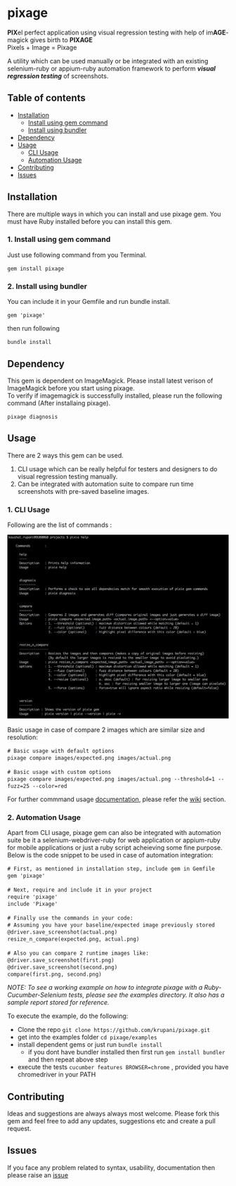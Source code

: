 # pixage

**PIX**el perfect application using visual regression testing with help of im**AGE**-magick gives birth to **PIXAGE**    
Pixels + Image = Pixage    
    
A utility which can be used manually or be integrated with an existing selenium-ruby or appium-ruby automation framework to perform __*visual regression testing*__ of screenshots.


## Table of contents
- [Installation](#installation)  
    - [Install using gem command](#gem)    
    - [Install using bundler](#bundler)
- [Dependency](#dependency)
- [Usage](#usage)
    - [CLI Usage](#cli)
    - [Automation Usage](#automation)
- [Contributing](#contributing)   
- [Issues](#issues)     
    

## Installation  
There are multiple ways in which you can install and use pixage gem.
You must have Ruby installed before you can install this gem.   

### <a name="gem" /> 1. Install using gem command 
Just use following command from you Terminal.   
``` 
gem install pixage 
```
   
### <a name="bundler" /> 2. Install using bundler    
You can include it in your Gemfile and run bundle install.     
``` 
gem 'pixage' 
```   
then run following   
```   
bundle install   
```  

## Dependency   
This gem is dependent on ImageMagick. Please install latest verison of ImageMagick before you start using pixage.   
To verify if imagemagick is successfully installed, please run the following command (After installaing pixage).   
```   
pixage diagnosis 
```    
   
## Usage   
There are 2 ways this gem can be used. 
1. CLI usage which can be really helpful for testers and designers to do visual regression testing manually.
2. Can be integrated with automation suite to compare run time screenshots with pre-saved baseline images.  

### <a name="cli"></a> 1. CLI Usage
Following are the list of commands :  
    
![help, diagnosis, compare, resize_n_compare, version](https://github.com/krupani/pixage/blob/master/images/pixage_commands.png)    

Basic usage in case of compare 2 images which are similar size and resolution:   
```   
# Basic usage with default options    
pixage compare images/expected.png images/actual.png    

# Basic usage with custom options
pixage compare images/expected.png images/actual.png --threshold=1 --fuzz=25 --color=red

```   
    
For further commmand usage [documentation](https://github.com/krupani/pixage/wiki), please refer the [wiki](https://github.com/krupani/pixage/wiki) section.    

### <a name="automation"></a> 2. Automation Usage    
Apart from CLI usage, pixage gem can also be integrated with automation suite be it a selenium-webdriver-ruby for web application or appium-ruby for mobile applications or just a ruby script acheieving some fine purpose.     
Below is the code snippet to be used in case of automation integration:

```
# First, as mentioned in installation step, include gem in Gemfile
gem 'pixage'        
    
# Next, require and include it in your project
require 'pixage'    
include 'Pixage'     

# Finally use the commands in your code:    
# Assuming you have your baseline/expected image previously stored
@driver.save_screenshot(actual.png)
resize_n_compare(expected.png, actual.png)

# Also you can compare 2 runtime images like:
@driver.save_screenshot(first.png)
@driver.save_screenshot(second.png)
compare(first.png, second.png)

```

_NOTE: To see a working example on how to integrate pixage with a Ruby-Cucumber-Selenium tests, please see the examples directory. It also has a sample report stored for reference._    
    
To execute the example, do the following:
- Clone the repo `git clone https://github.com/krupani/pixage.git`   
- get into the examples folder `cd pixage/examples`    
- install dependent gems or just run `bundle install`
    - if you dont have bundler installed then first run `gem install bundler` and then repeat above step   
- execute the tests `cucumber features BROWSER=chrome` , provided you have chromedriver in your PATH    

## Contributing   
Ideas and suggestions are always always most welcome. Please fork this gem and feel free to add any updates, suggestions etc and create a pull request.  

## Issues
If you face any problem related to syntax, usability, documentation then please raise an [issue](https://github.com/krupani/pixage/issues)    
